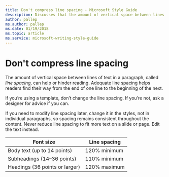 ```yaml
---
title: Don't compress line spacing - Microsoft Style Guide
description: Discusses that the amount of vertical space between lines of text in a paragraph, called line spacing, can help or hinder reading. 
author: pallep
ms.author: pallep
ms.date: 01/19/2018
ms.topic: article
ms.service: microsoft-writing-style-guide
---
```


# Don't compress line spacing

The amount of vertical space between lines of text in a paragraph, called *line spacing,*
can help or hinder reading. Adequate line spacing helps readers
find their way from the end of one line to the beginning of the next. 

If
you’re using a template, don’t change the line spacing. If you’re
not, ask a designer for advice if you can.

If you
need to modify line spacing later, change it in the styles, not in
individual paragraphs, so spacing remains consistent throughout
the content. Never reduce line spacing to fit more text on a slide or page. Edit the text instead.

| **Font size** | **Line spacing** |
|---|---|
| Body text (up to 14 points) | 120% minimum |
| Subheadings (14–36 points) | 110% minimum |
| Headings (36 points or larger) | 120% maximum |

